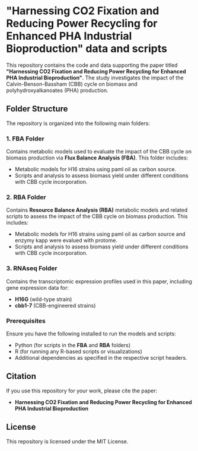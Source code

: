 # "Harnessing CO2 Fixation and Reducing Power Recycling for Enhanced PHA Industrial Bioproduction"  data and scripts

This repository contains the code and data supporting the paper titled **"Harnessing CO2 Fixation and Reducing Power Recycling for Enhanced PHA Industrial Bioproduction"**. The study investigates the impact of the Calvin-Benson-Bassham (CBB) cycle on biomass and polyhydroxyalkanoates (PHA) production.

## Folder Structure

The repository is organized into the following main folders:

### 1. **FBA Folder**  
Contains metabolic models used to evaluate the impact of the CBB cycle on biomass production via **Flux Balance Analysis (FBA)**. This folder includes:
- Metabolic models for H16 strains using paml oil as carbon source.
- Scripts and analysis to assess biomass yield under different conditions with CBB cycle incorporation.

### 2. **RBA Folder**  
Contains **Resource Balance Analysis (RBA)** metabolic models and related scripts to assess the impact of the CBB cycle on biomass production. This includes:
- Metabolic models for H16 strains using paml oil as carbon source and enzymy kapp were evalued with protome.
- Scripts and analysis to assess biomass yield under different conditions with CBB cycle incorporation.

### 3. **RNAseq Folder**  
Contains the transcriptomic expression profiles used in this paper, including gene expression data for:
- **H16G** (wild-type strain)
- **cbb1-7** (CBB-engineered strains)
### Prerequisites
Ensure you have the following installed to run the models and scripts:
- Python (for scripts in the **FBA** and **RBA** folders)
- R (for running any R-based scripts or visualizations)
- Additional dependencies as specified in the respective script headers.
## Citation
If you use this repository for your work, please cite the paper:

- **Harnessing CO2 Fixation and Reducing Power Recycling for Enhanced PHA Industrial Bioproduction**

## License
This repository is licensed under the MIT License.
